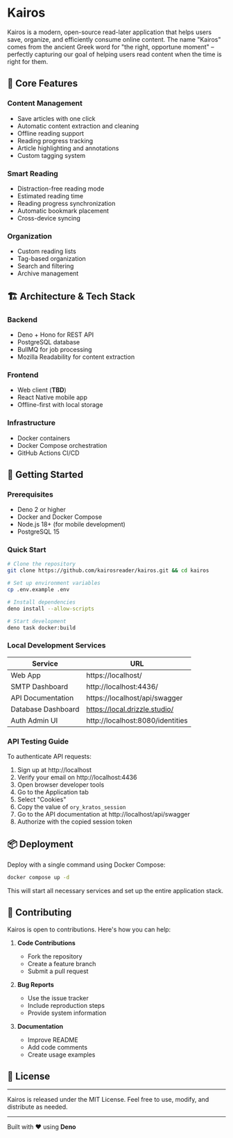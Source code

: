 # Kairos

Kairos is a modern, open-source read-later application that helps users save,
organize, and efficiently consume online content. The name "Kairos" comes from
the ancient Greek word for "the right, opportune moment" – perfectly capturing
our goal of helping users read content when the time is right for them.

## 🎯 Core Features

### Content Management

- Save articles with one click
- Automatic content extraction and cleaning
- Offline reading support
- Reading progress tracking
- Article highlighting and annotations
- Custom tagging system

### Smart Reading

- Distraction-free reading mode
- Estimated reading time
- Reading progress synchronization
- Automatic bookmark placement
- Cross-device syncing

### Organization

- Custom reading lists
- Tag-based organization
- Search and filtering
- Archive management

## 🏗 Architecture & Tech Stack

### Backend
- Deno + Hono for REST API
- PostgreSQL database
- BullMQ for job processing
- Mozilla Readability for content extraction

### Frontend
- Web client (**TBD**)
- React Native mobile app
- Offline-first with local storage

### Infrastructure
- Docker containers
- Docker Compose orchestration
- GitHub Actions CI/CD

## 🚀 Getting Started

### Prerequisites

- Deno 2 or higher
- Docker and Docker Compose
- Node.js 18+ (for mobile development)
- PostgreSQL 15

### Quick Start

```bash
# Clone the repository
git clone https://github.com/kairosreader/kairos.git && cd kairos

# Set up environment variables
cp .env.example .env

# Install dependencies
deno install --allow-scripts

# Start development
deno task docker:build
```

### Local Development Services

| Service | URL |
|---------|-----|
| Web App | https://localhost/ |
| SMTP Dashboard | http://localhost:4436/ |
| API Documentation | https://localhost/api/swagger |
| Database Dashboard | https://local.drizzle.studio/ |
| Auth Admin UI | http://localhost:8080/identities |

### API Testing Guide

To authenticate API requests:

1. Sign up at http://localhost
2. Verify your email on http://localhost:4436
3. Open browser developer tools
4. Go to the Application tab
5. Select "Cookies"
6. Copy the value of `ory_kratos_session`
7. Go to the API documentation at http://localhost/api/swagger
8. Authorize with the copied session token

## 📦 Deployment

Deploy with a single command using Docker Compose:
```bash
docker compose up -d
```

This will start all necessary services and set up the entire application stack.

## 🤝 Contributing

Kairos is open to contributions. Here's how you can help:

1. **Code Contributions**
   - Fork the repository
   - Create a feature branch
   - Submit a pull request

2. **Bug Reports**
   - Use the issue tracker
   - Include reproduction steps
   - Provide system information

3. **Documentation**
   - Improve README
   - Add code comments
   - Create usage examples

## 📄 License

---

Kairos is released under the MIT License. Feel free to use, modify, and
distribute as needed.

---

Built with ❤️ using **Deno**
